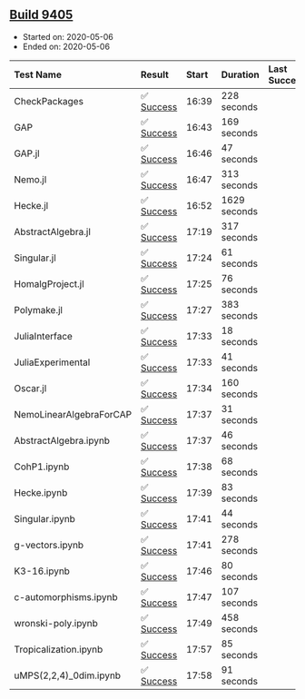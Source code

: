 ## [Build 9405](https://oscarci.mathematik.uni-kl.de/job/oscar/9405/)

* Started on: 2020-05-06
* Ended on: 2020-05-06

| Test Name    | Result | Start | Duration | Last Success | First Failure |
|:-------------|:-------|:------|:---------|:-------------|:--------------|
| CheckPackages | ✅ [Success](https://oscarci.mathematik.uni-kl.de/job/oscar/9405/artifact/logs/build-9405/CheckPackages.log) | 16:39 | 228 seconds |  |  |
| GAP | ✅ [Success](https://oscarci.mathematik.uni-kl.de/job/oscar/9405/artifact/logs/build-9405/GAP.log) | 16:43 | 169 seconds |  |  |
| GAP.jl | ✅ [Success](https://oscarci.mathematik.uni-kl.de/job/oscar/9405/artifact/logs/build-9405/GAP.jl.log) | 16:46 | 47 seconds |  |  |
| Nemo.jl | ✅ [Success](https://oscarci.mathematik.uni-kl.de/job/oscar/9405/artifact/logs/build-9405/Nemo.jl.log) | 16:47 | 313 seconds |  |  |
| Hecke.jl | ✅ [Success](https://oscarci.mathematik.uni-kl.de/job/oscar/9405/artifact/logs/build-9405/Hecke.jl.log) | 16:52 | 1629 seconds |  |  |
| AbstractAlgebra.jl | ✅ [Success](https://oscarci.mathematik.uni-kl.de/job/oscar/9405/artifact/logs/build-9405/AbstractAlgebra.jl.log) | 17:19 | 317 seconds |  |  |
| Singular.jl | ✅ [Success](https://oscarci.mathematik.uni-kl.de/job/oscar/9405/artifact/logs/build-9405/Singular.jl.log) | 17:24 | 61 seconds |  |  |
| HomalgProject.jl | ✅ [Success](https://oscarci.mathematik.uni-kl.de/job/oscar/9405/artifact/logs/build-9405/HomalgProject.jl.log) | 17:25 | 76 seconds |  |  |
| Polymake.jl | ✅ [Success](https://oscarci.mathematik.uni-kl.de/job/oscar/9405/artifact/logs/build-9405/Polymake.jl.log) | 17:27 | 383 seconds |  |  |
| JuliaInterface | ✅ [Success](https://oscarci.mathematik.uni-kl.de/job/oscar/9405/artifact/logs/build-9405/JuliaInterface.log) | 17:33 | 18 seconds |  |  |
| JuliaExperimental | ✅ [Success](https://oscarci.mathematik.uni-kl.de/job/oscar/9405/artifact/logs/build-9405/JuliaExperimental.log) | 17:33 | 41 seconds |  |  |
| Oscar.jl | ✅ [Success](https://oscarci.mathematik.uni-kl.de/job/oscar/9405/artifact/logs/build-9405/Oscar.jl.log) | 17:34 | 160 seconds |  |  |
| NemoLinearAlgebraForCAP | ✅ [Success](https://oscarci.mathematik.uni-kl.de/job/oscar/9405/artifact/logs/build-9405/NemoLinearAlgebraForCAP.log) | 17:37 | 31 seconds |  |  |
| AbstractAlgebra.ipynb | ✅ [Success](https://oscarci.mathematik.uni-kl.de/job/oscar/9405/artifact/logs/build-9405/AbstractAlgebra.ipynb.log) | 17:37 | 46 seconds |  |  |
| CohP1.ipynb | ✅ [Success](https://oscarci.mathematik.uni-kl.de/job/oscar/9405/artifact/logs/build-9405/CohP1.ipynb.log) | 17:38 | 68 seconds |  |  |
| Hecke.ipynb | ✅ [Success](https://oscarci.mathematik.uni-kl.de/job/oscar/9405/artifact/logs/build-9405/Hecke.ipynb.log) | 17:39 | 83 seconds |  |  |
| Singular.ipynb | ✅ [Success](https://oscarci.mathematik.uni-kl.de/job/oscar/9405/artifact/logs/build-9405/Singular.ipynb.log) | 17:41 | 44 seconds |  |  |
| g-vectors.ipynb | ✅ [Success](https://oscarci.mathematik.uni-kl.de/job/oscar/9405/artifact/logs/build-9405/g-vectors.ipynb.log) | 17:41 | 278 seconds |  |  |
| K3-16.ipynb | ✅ [Success](https://oscarci.mathematik.uni-kl.de/job/oscar/9405/artifact/logs/build-9405/K3-16.ipynb.log) | 17:46 | 80 seconds |  |  |
| c-automorphisms.ipynb | ✅ [Success](https://oscarci.mathematik.uni-kl.de/job/oscar/9405/artifact/logs/build-9405/c-automorphisms.ipynb.log) | 17:47 | 107 seconds |  |  |
| wronski-poly.ipynb | ✅ [Success](https://oscarci.mathematik.uni-kl.de/job/oscar/9405/artifact/logs/build-9405/wronski-poly.ipynb.log) | 17:49 | 458 seconds |  |  |
| Tropicalization.ipynb | ✅ [Success](https://oscarci.mathematik.uni-kl.de/job/oscar/9405/artifact/logs/build-9405/Tropicalization.ipynb.log) | 17:57 | 85 seconds |  |  |
| uMPS(2,2,4)_0dim.ipynb | ✅ [Success](https://oscarci.mathematik.uni-kl.de/job/oscar/9405/artifact/logs/build-9405/uMPS-2-2-4-_0dim.ipynb.log) | 17:58 | 91 seconds |  |  |
